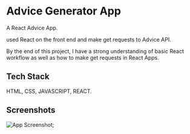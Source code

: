 
# Advice Generator App

A React Advice App.

used React on the front end and  make get requests to Advice API.

By the end of this project, I have a strong understanding of basic React workflow as well as how to make get requests in React Apps.
## Tech Stack

 HTML, CSS, JAVASCRIPT, REACT.




## Screenshots

![App Screenshot]('./images/Screenshot.jpg');

